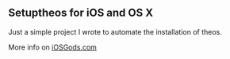 Setuptheos for iOS and OS X
------

Just a simple project I wrote to automate the installation of theos. 

More info on [iOSGods.com](https://iosgods.com/topic/13072-macios-how-to-easily-install-theos-on-any-ios-device-setuptheos/)
